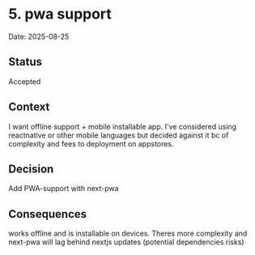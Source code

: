 
# 5. pwa support

Date: 2025-08-25

## Status

Accepted

## Context

I want offline support + mobile installable app. I've considered using reactnative or other mobile languages but decided against it bc of complexity and fees to deployment on appstores.
## Decision

Add PWA-support with next-pwa

## Consequences

works offline and is installable on devices. 
Theres more complexity and next-pwa will lag behind nextjs updates (potential dependencies risks)
